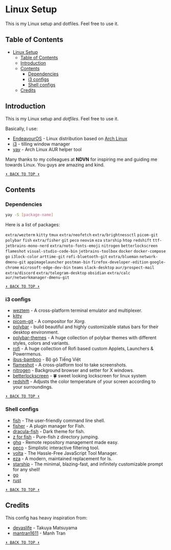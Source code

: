 # Linux Setup

This is my Linux setup and dotfiles. Feel free to use it.

<!-- ![desktop screenshot](./images/2023-12-03_screenshot-desktop.png) -->

## Table of Contents

- [Linux Setup](#linux-setup)
  - [Table of Contents](#table-of-contents)
  - [Introduction](#introduction)
  - [Contents](#contents)
    - [Dependencies](#dependencies)
    - [i3 configs](#i3-configs)
    - [Shell configs](#shell-configs)
  - [Credits](#credits)

## Introduction

This is my Linux setup and _dotfiles_. Feel free to use it.

Basically, I use:

- [EndeavourOS](https://endeavouros.com/) - Linux distribution based on [Arch Linux](https://archlinux.org/)
- [i3](https://i3wm.org/) - tilling window manager
- [yay](https://github.com/Jguer/yay) - Arch Linux AUR helper tool

Many thanks to my colleagues at **NDVN** for inspiring me and guiding me towards Linux. You guys are amazing and kind.

[`⬆ BACK TO TOP ⬆`](#table-of-contents)

## Contents

### Dependencies

```bash
yay -S [package-name]
```

Here is a list of packages:

`extra/wezterm` `kitty` `tmux` `extra/neofetch` `extra/brightnessctl` `picom-git` `polybar` `fish` `extra/fisher` `git` `peco` `neovim` `eza` `starship` `htop` `redshift` `ttf-jetbrains-mono-nerd` `extra/noto-fonts-emoji` `nitrogen` `betterlockscreen` `flameshot` `visual-studio-code-bin` `jetbrains-toolbox` `docker` `docker-compose` `go` `i3lock-color` `arttime-git` `rofi-bluetooth-git` `extra/blueman` `network-dmenu-git` `appimagelauncher` `postman-bin` `firefox-developer-edition` `google-chrome` `microsoft-edge-dev-bin` `teams` `slack-desktop` `aur/prospect-mail` `extra/discord` `extra/telegram-desktop` `obsidian` `extra/calc` `aur/networkmanager-dmenu-git`

[`⬆ BACK TO TOP ⬆`](#table-of-contents)

### i3 configs

- [weztem](https://wezfurlong.org/wezterm/index.html) - A cross-platform terminal emulator and multiplexer.
- [kitty](https://sw.kovidgoyal.net/kitty/)
- [picom-git](https://wiki.archlinux.org/title/Picom) - A compositor for _Xorg_.
- [polybar](https://github.com/polybar/polybar) - build beautiful and highly customizable status bars for their desktop environment.
- [polybar-themes](https://github.com/adi1090x/polybar-themes) - A huge collection of polybar themes with different styles, colors and variants.
- [rofi](https://github.com/adi1090x/rofi) - A huge collection of Rofi based custom Applets, Launchers & Powermenus.
- [ibus-bamboo](https://github.com/BambooEngine/ibus-bamboo) - Bộ gõ Tiếng Việt
- [flameshot](https://flameshot.org/) - A cross-platform tool to take screenshots.
- [nitrogen](https://github.com/l3ib/nitrogen/) - Background browser and setter for X windows.
- [betterlockscreen](https://github.com/betterlockscreen/betterlockscreen) - 🍀 sweet looking lockscreen for linux system
- [redshift](https://github.com/jonls/redshift) - Adjusts the color temperature of your screen according to your surroundings.

[`⬆ BACK TO TOP ⬆`](#table-of-contents)

### Shell configs

- [fish](https://github.com/fish-shell/fish-shell) - The user-friendly command line shell.
- [fisher](https://github.com/jorgebucaran/fisher) - A plugin manager for Fish.
- [dracula-fish](https://github.com/dracula/fish) - Dark theme for fish.
- [z for fish](https://github.com/jethrokuan/z) - Pure-fish z directory jumping.
- [ghq](https://github.com/x-motemen/ghq) - Remote repository management made easy.
- [peco](https://github.com/peco/peco) - Simplistic interactive filtering tool.
- [volta](https://volta.sh/) - The Hassle-Free JavaScript Tool Manager.
- [eza](https://github.com/eza-community/eza) - A modern, maintained replacement for ls.
- [starship](https://starship.rs/) - The minimal, blazing-fast, and infinitely customizable prompt for any shell!
- [go](https://go.dev/)
- [rust](https://www.rust-lang.org/)

[`⬆ BACK TO TOP ⬆`](#table-of-contents)

## Credits

This config has heavy inspiration from:

- [devaslife](https://github.com/craftzdog/dotfiles-public) - Takuya Matsuyama
- [mantran1611](https://github.com/manhtran1611/dotfiles) - Manh Tran

[`⬆ BACK TO TOP ⬆`](#table-of-contents)

